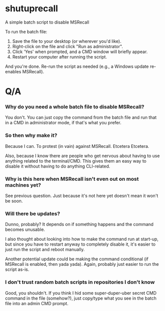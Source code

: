 # shutuprecall
A simple batch script to disable MSRecall

To run the batch file:
1. Save the file to your desktop (or wherever you'd like).
2. Right-click on the file and click "Run as administrator".
3. Click 'Yes' when prompted, and a CMD window will briefly appear.
4. Restart your computer after running the script.

And you're done.  Re-run the script as needed (e.g., a Windows update re-enables MSRecall).

# Q/A
### Why do you need a whole batch file to disable MSRecall?
You don't.  You can just copy the command from the batch file and run that in a CMD in administrator mode, if that's what you prefer.

### So then why make it?
Because I can. To protest (in vain) against MSRecall. Etcetera Etcetera.

Also, because I know there are people who get nervous about having to use anything related to the terminal/CMD.  This gives them an easy way to disable it without having to do anything CLI-related.

### Why is this here when MSRecall isn't even out on most machines yet?
See previous question. Just because it's not here yet doesn't mean it won't be soon.

### Will there be updates?
Dunno, probably? It depends on if something happens and the command becomes unusable.  

I also thought about looking into how to make the command run at start-up, but since you have to restart anyway to completely disable it, it's easier to just run the script and reboot manually.

Another potential update could be making the command conditional (if MSRecall is enabled, then yada yada).  Again, probably just easier to run the script as-is.

### I don't trust random batch scripts in repositories I don't know
Good, you shouldn't.  If you think I hid some super-duper-uber secret CMD command in the file (somehow?), just copy/type what you see in the batch file into an admin CMD prompt.  
